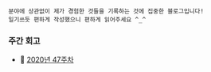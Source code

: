 ```
분야에 상관없이 제가 경험한 것들을 기록하는 것에 집중한 블로그입니다!
일기쓰듯 편하게 작성했으니 편하게 읽어주세요 ^_^
```

### 주간 회고
- 🌲 [2020년 47주차](https://woodforest.tistory.com/727)
